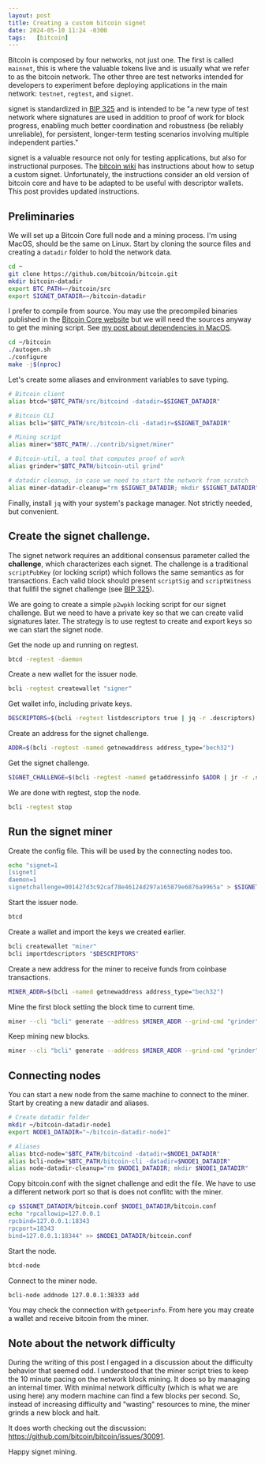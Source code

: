 ```yaml
---
layout: post
title: Creating a custom bitcoin signet
date: 2024-05-10 11:24 -0300
tags:   [bitcoin]
---
```


Bitcoin is composed by four networks, not just one. 
The first is called `mainnet`, this is where the valuable tokens live and is usually what we refer to as the bitcoin network.
The other three are test networks intended for developers to experiment before deploying applications in the main network: `testnet`, `regtest`, and `signet`.

signet is standardized in [BIP 325](https://github.com/bitcoin/bips/blob/master/bip-0325.mediawiki) and is intended to be "a new type of test network where signatures are used in addition to proof of work for block progress, enabling much better coordination and robustness (be reliably unreliable), for persistent, longer-term testing scenarios involving multiple independent parties."

signet is a valuable resource not only for testing applications, but also for instructional purposes.
The [bitcoin wiki](https://en.bitcoin.it/wiki/Signet) has instructions about how to setup a custom signet.
Unfortunately, the instructions consider an old version of bitcoin core and have to be adapted to be useful with descriptor wallets.
This post provides updated instructions.


## Preliminaries

We will set up a Bitcoin Core full node and a mining process.
I'm using MacOS, should be the same on Linux.
Start by cloning the source files and creating a `datadir` folder to hold the network data.
```bash
cd ~
git clone https://github.com/bitcoin/bitcoin.git
mkdir bitcoin-datadir
export BTC_PATH=~/bitcoin/src
export SIGNET_DATADIR=~/bitcoin-datadir
```

I prefer to compile from source.
You may use the precompiled binaries published in the [Bitcoin Core website](https://bitcoincore.org/) but we will need the sources anyway to get the mining script.
See [my post about dependencies in MacOS](https://edil.com.br/blog/compile-bitcoin-core-with-macports).
```bash
cd ~/bitcoin
./autogen.sh
./configure
make -j$(nproc)
```

Let's create some aliases and environment variables to save typing.
```bash
# Bitcoin client
alias btcd="$BTC_PATH/src/bitcoind -datadir=$SIGNET_DATADIR"

# Bitcoin CLI
alias bcli="$BTC_PATH/src/bitcoin-cli -datadir=$SIGNET_DATADIR"

# Mining script
alias miner="$BTC_PATH/../contrib/signet/miner"

# Bitcoin-util, a tool that computes proof of work
alias grinder="$BTC_PATH/bitcoin-util grind"

# datadir cleanup, in case we need to start the network from scratch
alias miner-datadir-cleanup="rm $SIGNET_DATADIR; mkdir $SIGNET_DATADIR"
```

Finally, install `jq` with your system's package manager.
Not strictly needed, but convenient.


## Create the signet challenge.

The signet network requires an additional consensus parameter called the **challenge**, which characterizes each signet.
The challenge is a traditional `scriptPubKey` (or locking script) which follows the same semantics as for transactions.
Each valid block should present `scriptSig` and `scriptWitness` that fullfil the signet challenge (see [BIP 325](https://github.com/bitcoin/bips/blob/master/bip-0325.mediawiki)).

We are going to create a simple `p2wpkh` locking script for our signet challenge.
But we need to have a private key so that we can create valid signatures later.
The strategy is to use regtest to create and export keys so we can start the signet node.

Get the node up and running on regtest.
```bash
btcd -regtest -daemon
```

Create a new wallet for the issuer node.
```bash
bcli -regtest createwallet "signer"
```

Get wallet info, including private keys.
```bash
DESCRIPTORS=$(bcli -regtest listdescriptors true | jq -r .descriptors)
```

Create an address for the signet challenge.
```bash
ADDR=$(bcli -regtest -named getnewaddress address_type="bech32")
```

Get the signet challenge.
```bash
SIGNET_CHALLENGE=$(bcli -regtest -named getaddressinfo $ADDR | jr -r .scriptPubKey)
```

We are done with regtest, stop the node.
```bash
bcli -regtest stop
```

## Run the signet miner

Create the config file.
This will be used by the connecting nodes too.
```bash
echo "signet=1
[signet]
daemon=1
signetchallenge=001427d3c92caf78e46124d297a165879e6876a9965a" > $SIGNET_DATADIR/bitcoin.conf
```

Start the issuer node.
```bash
btcd
```

Create a wallet and import the keys we created earlier.
```bash
bcli createwallet "miner"
bcli importdescriptors "$DESCRIPTORS"
```

Create a new address for the miner to receive funds from coinbase transactions.
```bash
MINER_ADDR=$(bcli -named getnewaddress address_type="bech32")
```

Mine the first block setting the block time to current time.
```bash
miner --cli "bcli" generate --address $MINER_ADDR --grind-cmd "grinder" --min-nbits --set-block-time $(date +%s)
```

Keep mining new blocks.
```bash
miner --cli "bcli" generate --address $MINER_ADDR --grind-cmd "grinder" --min-nbits --ongoing
```

## Connecting nodes

You can start a new node from the same machine to connect to the miner.
Start by creating a new datadir and aliases.
```bash
# Create datadir folder
mkdir ~/bitcoin-datadir-node1
export NODE1_DATADIR="~/bitcoin-datadir-node1"

# Aliases
alias btcd-node="$BTC_PATH/bitcoind -datadir=$NODE1_DATADIR"
alias bcli-node="$BTC_PATH/bitcoin-cli -datadir=$NODE1_DATADIR"
alias node-datadir-cleanup="rm $NODE1_DATADIR; mkdir $NODE1_DATADIR"
```

Copy bitcoin.conf with the signet challenge and edit the file.
We have to use a different network port so that is does not conflitc with the miner.
```bash
cp $SIGNET_DATADIR/bitcoin.conf $NODE1_DATADIR/bitcoin.conf
echo "rpcallowip=127.0.0.1
rpcbind=127.0.0.1:18343
rpcport=18343
bind=127.0.0.1:18344" >> $NODE1_DATADIR/bitcoin.conf
```

Start the node.
```bash
btcd-node
```

Connect to the miner node.
```bash
bcli-node addnode 127.0.0.1:38333 add
```

You may check the connection with `getpeerinfo`.
From here you may create a wallet and receive bitcoin from the miner.


## Note about the network difficulty

During the writing of this post I engaged in a discussion about the difficulty behavior that seemed odd.
I understood that the miner script tries to keep the 10 minute pacing on the network block mining.
It does so by managing an internal timer.
With minimal network difficulty (which is what we are using here) any modern machine can find a few blocks per second.
So, instead of increasing difficulty and "wasting" resources to mine, the miner grinds a new block and halt.

It does worth checking out the discussion: <https://github.com/bitcoin/bitcoin/issues/30091>.

Happy signet mining.
